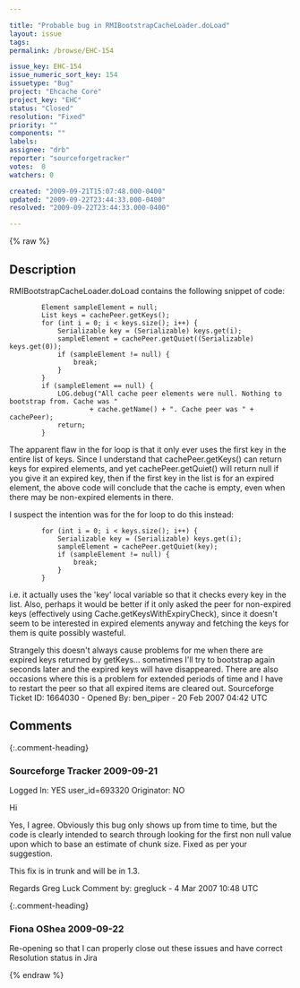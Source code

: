 ```yaml
---

title: "Probable bug in RMIBootstrapCacheLoader.doLoad"
layout: issue
tags: 
permalink: /browse/EHC-154

issue_key: EHC-154
issue_numeric_sort_key: 154
issuetype: "Bug"
project: "Ehcache Core"
project_key: "EHC"
status: "Closed"
resolution: "Fixed"
priority: ""
components: ""
labels: 
assignee: "drb"
reporter: "sourceforgetracker"
votes:  0
watchers: 0

created: "2009-09-21T15:07:48.000-0400"
updated: "2009-09-22T23:44:33.000-0400"
resolved: "2009-09-22T23:44:33.000-0400"

---
```




{% raw %}



## Description

<div markdown="1" class="description">

RMIBootstrapCacheLoader.doLoad contains the following snippet of code:

            Element sampleElement = null;
            List keys = cachePeer.getKeys();
            for (int i = 0; i < keys.size(); i++) {
                Serializable key = (Serializable) keys.get(i);
                sampleElement = cachePeer.getQuiet((Serializable) keys.get(0));
                if (sampleElement != null) {
                    break;
                }
            }
            if (sampleElement == null) {
                LOG.debug("All cache peer elements were null. Nothing to bootstrap from. Cache was "
                        + cache.getName() + ". Cache peer was " + cachePeer);
                return;
            }

The apparent flaw in the for loop is that it only ever uses the first key in the entire list of keys.  Since I understand that cachePeer.getKeys() can return keys for expired elements, and yet cachePeer.getQuiet() will return null if you give it an expired key, then if the first key in the list is for an expired element, the above code will conclude that the cache is empty, even when there may be non-expired elements in there.

I suspect the intention was for the for loop to do this instead:

            for (int i = 0; i < keys.size(); i++) {
                Serializable key = (Serializable) keys.get(i);
                sampleElement = cachePeer.getQuiet(key);
                if (sampleElement != null) {
                    break;
                }
            }

i.e. it actually uses the 'key' local variable so that it checks every key in the list.  Also, perhaps it would be better if it only asked the peer for non-expired keys (effectively using Cache.getKeysWithExpiryCheck), since it doesn't seem to be interested in expired elements anyway and fetching the keys for them is quite possibly wasteful.

Strangely this doesn't always cause problems for me when there are expired keys returned by getKeys... sometimes I'll try to bootstrap again seconds later and the expired keys will have disappeared.  There are also occasions where this is a problem for extended periods of time and I have to restart the peer so that all expired items are cleared out.
Sourceforge Ticket ID: 1664030 - Opened By: ben\_piper - 20 Feb 2007 04:42 UTC

</div>

## Comments


{:.comment-heading}
### **Sourceforge Tracker** <span class="date">2009-09-21</span>

<div markdown="1" class="comment">

Logged In: YES 
user\_id=693320
Originator: NO

Hi

Yes, I agree. Obviously this bug only shows up from time to time, but the code is clearly intended to search through looking for the first non null value upon which to base an estimate of chunk size. Fixed as per your suggestion.

This fix is in trunk and will be in 1.3.

Regards
Greg Luck
Comment by: gregluck - 4 Mar 2007 10:48 UTC

</div>


{:.comment-heading}
### **Fiona OShea** <span class="date">2009-09-22</span>

<div markdown="1" class="comment">

Re-opening so that I can properly close out these issues and have correct Resolution status in Jira

</div>



{% endraw %}
